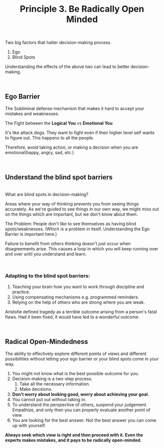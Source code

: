 <h1 align="center"> Principle 3. Be Radically Open Minded </h1>

</br>

Two big factors that halter decision-making process.

1. Ego
2. Blind Spots

Understanding the effects of the above two can lead to better decision-making.

</br>

## Ego Barrier

The Subliminal defense mechanism that makes it hard to accept your mistakes and weaknesses.

The Fight between the **Logical You** vs **Emotional You**

It's like attack dogs. They want to fight even if their higher level self wants to figure out. This happens to all the people.

Therefore, avoid taking action, or making a decision when you are emotional(happy, angry, sad, etc.)

</br>

## Understand the blind spot barriers

</br>
What are blind spots in decision-making?

Areas where your way of thinking prevents you from seeing things accurately. As we're guided to see things in our own way, we might miss out on the things which are important, but we don't know about them.

The Problem: People don't like to see themselves as having blind spots/weaknesses. (Which is a problem in itself. Understanding the Ego Barrier is important here.)

Failure to benefit from others thinking doesn't just occur when disagreements arise. This causes a loop in which you will keep running over and over until you understand and learn.

</br>

### Adapting to the blind spot barriers:

1. Teaching your brain how you want to work through discipline and practice.
2. Using compensating mechanisms e.g. programmed reminders.
3. Relying on the help of others who are strong where you are weak.

Aristotle defined tragedy as a terrible outcome arising from a person's fatal flaws. Had it been fixed, it would have led to a wonderful outcome.

</br>

## Radical Open-Mindedness

The ability to effectively explore different points of views and different possibilities without letting your ego barrier or your blind spots come in your way.

1. You might not know what is the best possible outcome for you.
2. Decision-making is a two-step process.
    1. Take all the necessary information.
    2. Make decisions.
3. **Don't worry about looking good, worry about achieving your goal.**
4. You cannot put out without taking in.
5. To understand the perspective of others, suspend your judgement. Empathize, and only then you can properly evaluate another point of view.
6. You are looking for the best answer. Not the best answer you can come up with yourself.

**Always seek which view is right and then proceed with it. Even the experts makes mistakes, and it pays to be radically open-minded.**

